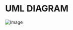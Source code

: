 # UML DIAGRAM
![Image](https://github.com/user-attachments/assets/df749b05-2bb9-499c-9ef2-3453349931be)
